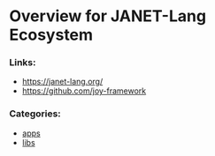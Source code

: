 # Overview for JANET-Lang Ecosystem


### Links:

- https://janet-lang.org/
- https://github.com/joy-framework


### Categories:

- [apps](apps/Readme.md)
- [libs](libs/Readme.md)
